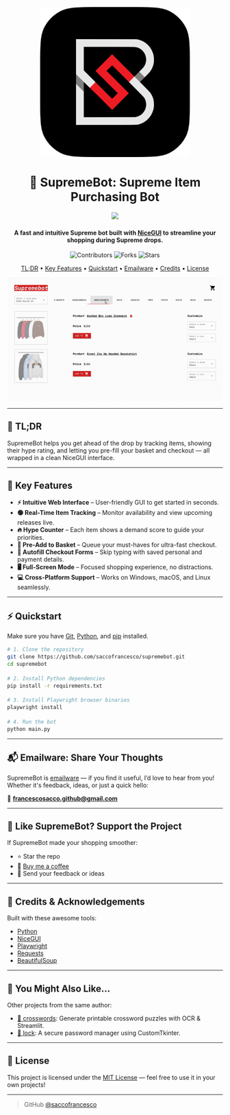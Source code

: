 <div align="center">
  <img src="img/icon.png" alt="SupremeBot - Supreme Item Buying Tool" width="350">
  <h1>🧢 SupremeBot: Supreme Item Purchasing Bot</h1>
</div>

<div align="center">
  <a href="https://www.buymeacoffee.com/saccofrancesco">
    <img src="https://img.buymeacoffee.com/button-api/?text=Buy me a coffee&emoji=&slug=saccofrancesco&button_colour=FFDD00&font_colour=000000&font_family=Cookie&outline_colour=000000&coffee_colour=ffffff" />
  </a>
</div>

<h4 align="center">A fast and intuitive Supreme bot built with <a href="https://nicegui.io" target="_blank">NiceGUI</a> to streamline your shopping during Supreme drops.</h4>

<p align="center">
  <img src="https://img.shields.io/github/contributors/saccofrancesco/supreme-bot?style=for-the-badge" alt="Contributors">
  <img src="https://img.shields.io/github/forks/saccofrancesco/supreme-bot?style=for-the-badge" alt="Forks">
  <img src="https://img.shields.io/github/stars/saccofrancesco/supreme-bot?style=for-the-badge" alt="Stars">
</p>

<p align="center">
  <a href="#tldr">TL;DR</a> •
  <a href="#key-features">Key Features</a> •
  <a href="#quickstart">Quickstart</a> •
  <a href="#emailware-share-your-thoughts">Emailware</a> •
  <a href="#credits--acknowledgements">Credits</a> •
  <a href="#license">License</a>
</p>

<div align="center">
  <img src="./img/usage.gif" alt="SupremeBot in action">
</div>

---

## 📌 TL;DR

SupremeBot helps you get ahead of the drop by tracking items, showing their hype rating, and letting you pre-fill your basket and checkout — all wrapped in a clean NiceGUI interface.

---

## 🔑 Key Features

* **⚡ Intuitive Web Interface** – User-friendly GUI to get started in seconds.
* **🟢 Real-Time Item Tracking** – Monitor availability and view upcoming releases live.
* **🔥 Hype Counter** – Each item shows a demand score to guide your priorities.
* **🧺 Pre-Add to Basket** – Queue your must-haves for ultra-fast checkout.
* **📝 Autofill Checkout Forms** – Skip typing with saved personal and payment details.
* **🖥️ Full-Screen Mode** – Focused shopping experience, no distractions.
* **💻 Cross-Platform Support** – Works on Windows, macOS, and Linux seamlessly.

---

## ⚡ Quickstart

Make sure you have [Git](https://git-scm.com), [Python](https://www.python.org/downloads/), and [pip](https://pip.pypa.io/en/stable/) installed.

```bash
# 1. Clone the repository
git clone https://github.com/saccofrancesco/supremebot.git
cd supremebot

# 2. Install Python dependencies
pip install -r requirements.txt

# 3. Install Playwright browser binaries
playwright install

# 4. Run the bot
python main.py
```

---

## 📬 Emailware: Share Your Thoughts

SupremeBot is [emailware](https://en.wiktionary.org/wiki/emailware) — if you find it useful, I’d love to hear from you! Whether it's feedback, ideas, or just a quick hello:

📩 **[francescosacco.github@gmail.com](mailto:francescosacco.github@gmail.com)**

---

## 🙏 Like SupremeBot? Support the Project

If SupremeBot made your shopping smoother:

* ⭐️ Star the repo
* 🧃 [Buy me a coffee](https://www.buymeacoffee.com/saccofrancesco)
* 💌 Send your feedback or ideas

---

## 🧠 Credits & Acknowledgements

Built with these awesome tools:

* [Python](https://www.python.org/)
* [NiceGUI](https://nicegui.io)
* [Playwright](https://playwright.dev/python/)
* [Requests](https://requests.readthedocs.io/en/latest/)
* [BeautifulSoup](https://www.crummy.com/software/BeautifulSoup/bs4/doc/)

---

## 📎 You Might Also Like...

Other projects from the same author:

* [🧩 crosswords](https://github.com/saccofrancesco/crosswords): Generate printable crossword puzzles with OCR & Streamlit.
* [🔐 lock](https://github.com/saccofrancesco/lock): A secure password manager using CustomTkinter.

---

## 📜 License

This project is licensed under the [MIT License](https://opensource.org/licenses/MIT) — feel free to use it in your own projects!

---

> GitHub [@saccofrancesco](https://github.com/saccofrancesco)